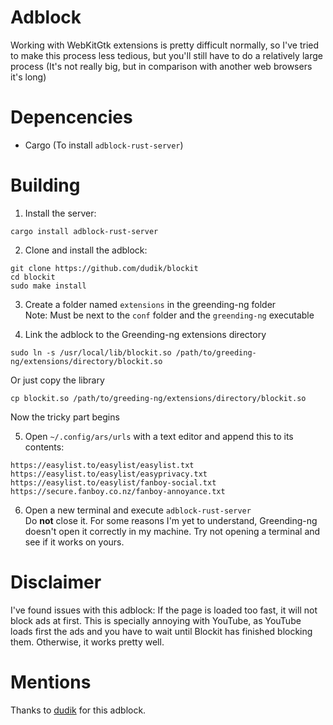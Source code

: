 # Adblock
Working with WebKitGtk extensions is pretty difficult normally, so I've tried to make this process less tedious, but you'll still have to do a relatively large process (It's not really big, but in comparison with another web browsers it's long)

# Depencencies
- Cargo (To install `adblock-rust-server`)

# Building

1. Install the server:
```
cargo install adblock-rust-server
```

2. Clone and install the adblock:
```
git clone https://github.com/dudik/blockit
cd blockit
sudo make install
```
3. Create a folder named `extensions` in the greending-ng folder <br>
Note: Must be next to the `conf` folder and the `greending-ng` executable

4. Link the adblock to the Greending-ng extensions directory
```
sudo ln -s /usr/local/lib/blockit.so /path/to/greeding-ng/extensions/directory/blockit.so
```
Or just copy the library
```
cp blockit.so /path/to/greeding-ng/extensions/directory/blockit.so
```

Now the tricky part begins

5. Open `~/.config/ars/urls` with a text editor and append this to its contents:
```
https://easylist.to/easylist/easylist.txt
https://easylist.to/easylist/easyprivacy.txt
https://easylist.to/easylist/fanboy-social.txt
https://secure.fanboy.co.nz/fanboy-annoyance.txt
```
6. Open a new terminal and execute `adblock-rust-server`<br>
Do **not** close it. For some reasons I'm yet to understand, Greending-ng doesn't open it correctly in my machine. Try not opening a terminal and see if it works on yours.

# Disclaimer

I've found issues with this adblock: If the page is loaded too fast, it will not block ads at first. This is specially annoying with YouTube, as YouTube loads first the ads and you have to wait until Blockit has finished blocking them. Otherwise, it works pretty well.

# Mentions
Thanks to <a href=https://github.com/dudik/>dudik</a> for this adblock.
